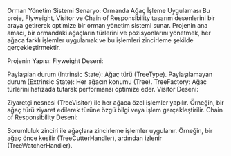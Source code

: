 Orman Yönetim Sistemi Senaryo: Ormanda Ağaç İşleme Uygulaması Bu proje, Flyweight, Visitor ve Chain of Responsibility tasarım desenlerini bir araya getirerek optimize bir orman yönetim sistemi sunar. Projenin ana amacı, bir ormandaki ağaçların türlerini ve pozisyonlarını yönetmek, her ağaca farklı işlemler uygulamak ve bu işlemleri zincirleme şekilde gerçekleştirmektir.

Projenin Yapısı: Flyweight Deseni:

Paylaşılan durum (Intrinsic State): Ağaç türü (TreeType). Paylaşılamayan durum (Extrinsic State): Her ağacın konumu (Tree). TreeFactory: Ağaç türlerini hafızada tutarak performansı optimize eder. Visitor Deseni:

Ziyaretçi nesnesi (TreeVisitor) ile her ağaca özel işlemler yapılır. Örneğin, bir ağaç türü ziyaret edilerek türüne özgü bilgi veya işlem gerçekleştirilir. Chain of Responsibility Deseni:

Sorumluluk zinciri ile ağaçlara zincirleme işlemler uygulanır. Örneğin, bir ağaç önce kesilir (TreeCutterHandler), ardından izlenir (TreeWatcherHandler).
